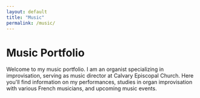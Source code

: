 ```yaml
---
layout: default
title: "Music"
permalink: /music/
---
```


# Music Portfolio

Welcome to my music portfolio. I am an organist specializing in improvisation, serving as music director at Calvary Episcopal Church. Here you'll find information on my performances, studies in organ improvisation with various French musicians, and upcoming music events.

<!-- Add detailed music content here -->
